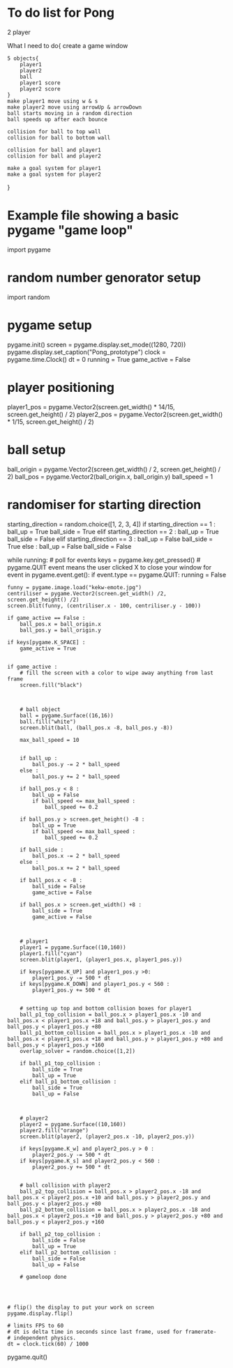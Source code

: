 # To do list for Pong

2 player

What I need to do{
    create a game window

    5 objects{
        player1
        player2
        ball
        player1 score
        player2 score
    }
    make player1 move using w & s
    make player2 move using arrowUp & arrowDown
    ball starts moving in a random direction
    ball speeds up after each bounce

    collision for ball to top wall
    collision for ball to bottom wall

    collision for ball and player1
    collision for ball and player2

    make a goal system for player1
    make a goal system for player2
}



# Example file showing a basic pygame "game loop"
import pygame

# random number genorator setup
import random

# pygame setup
pygame.init()
screen = pygame.display.set_mode((1280, 720))
pygame.display.set_caption("Pong_prototype")
clock = pygame.time.Clock()
dt = 0
running = True
game_active = False


# player positioning
player1_pos = pygame.Vector2(screen.get_width() * 14/15, screen.get_height() / 2)
player2_pos = pygame.Vector2(screen.get_width() * 1/15, screen.get_height() / 2)

# ball setup
ball_origin = pygame.Vector2(screen.get_width() / 2, screen.get_height() / 2)
ball_pos = pygame.Vector2(ball_origin.x, ball_origin.y)
ball_speed = 1

# randomiser for starting direction
starting_direction = random.choice([1, 2, 3, 4])
if starting_direction == 1 : 
    ball_up = True
    ball_side = True
elif starting_direction == 2 :
    ball_up = True
    ball_side = False
elif starting_direction == 3 :
    ball_up = False
    ball_side = True
else :
    ball_up = False
    ball_side = False


while running:
    # poll for events
    keys = pygame.key.get_pressed()
    # pygame.QUIT event means the user clicked X to close your window
    for event in pygame.event.get():
        if event.type == pygame.QUIT:
            running = False
    
    funny = pygame.image.load("kekw-emote.jpg")
    centriliser = pygame.Vector2(screen.get_width() /2, screen.get_height() /2)
    screen.blit(funny, (centriliser.x - 100, centriliser.y - 100))

    if game_active == False :
        ball_pos.x = ball_origin.x
        ball_pos.y = ball_origin.y

    if keys[pygame.K_SPACE] :
        game_active = True
    

    if game_active :
        # fill the screen with a color to wipe away anything from last frame
        screen.fill("black")



        # ball object
        ball = pygame.Surface((16,16))
        ball.fill("white")
        screen.blit(ball, (ball_pos.x -8, ball_pos.y -8))

        max_ball_speed = 10
        

        if ball_up :
            ball_pos.y -= 2 * ball_speed
        else :
            ball_pos.y += 2 * ball_speed
        
        if ball_pos.y < 8 :
            ball_up = False
            if ball_speed <= max_ball_speed :
                ball_speed += 0.2

        if ball_pos.y > screen.get_height() -8 :
            ball_up = True
            if ball_speed <= max_ball_speed :
                ball_speed += 0.2
        
        if ball_side :
            ball_pos.x -= 2 * ball_speed
        else :
            ball_pos.x += 2 * ball_speed
        
        if ball_pos.x < -8 :
            ball_side = False
            game_active = False

        if ball_pos.x > screen.get_width() +8 :
            ball_side = True
            game_active = False



        # player1
        player1 = pygame.Surface((10,160))
        player1.fill("cyan")
        screen.blit(player1, (player1_pos.x, player1_pos.y))

        if keys[pygame.K_UP] and player1_pos.y >0:
            player1_pos.y -= 500 * dt
        if keys[pygame.K_DOWN] and player1_pos.y < 560 :
            player1_pos.y += 500 * dt
        

        # setting up top and bottom collision boxes for player1
        ball_p1_top_collision = ball_pos.x > player1_pos.x -10 and ball_pos.x < player1_pos.x +18 and ball_pos.y > player1_pos.y and ball_pos.y < player1_pos.y +80
        ball_p1_bottom_collision = ball_pos.x > player1_pos.x -10 and ball_pos.x < player1_pos.x +18 and ball_pos.y > player1_pos.y +80 and ball_pos.y < player1_pos.y +160
        overlap_solver = random.choice([1,2])

        if ball_p1_top_collision :
            ball_side = True
            ball_up = True
        elif ball_p1_bottom_collision :
            ball_side = True
            ball_up = False


        
        # player2
        player2 = pygame.Surface((10,160))
        player2.fill("orange")
        screen.blit(player2, (player2_pos.x -10, player2_pos.y))
        
        if keys[pygame.K_w] and player2_pos.y > 0 :
            player2_pos.y -= 500 * dt
        if keys[pygame.K_s] and player2_pos.y < 560 :
            player2_pos.y += 500 * dt
        

        # ball collision with player2
        ball_p2_top_collision = ball_pos.x > player2_pos.x -18 and ball_pos.x < player2_pos.x +10 and ball_pos.y > player2_pos.y and ball_pos.y < player2_pos.y +80
        ball_p2_bottom_collision = ball_pos.x > player2_pos.x -18 and ball_pos.x < player2_pos.x +10 and ball_pos.y > player2_pos.y +80 and ball_pos.y < player2_pos.y +160

        if ball_p2_top_collision :
            ball_side = False
            ball_up = True
        elif ball_p2_bottom_collision :
            ball_side = False
            ball_up = False
        
        # gameloop done

        


    # flip() the display to put your work on screen
    pygame.display.flip()
    
    # limits FPS to 60
    # dt is delta time in seconds since last frame, used for framerate-
    # independent physics.
    dt = clock.tick(60) / 1000

pygame.quit()